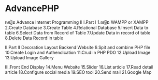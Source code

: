 # AdvancePHP
មេរៀន Advance Internet Programming II
I.Part I
  1.តម្លើង WAMPP or XAMPP
  2.Create Database
  3.Create Table
  4.Relational Database
  5.Insert Data to table
  6.Select Data from Record of Table
  7.Update Data in record of table
  8.Delete Data Record in table
  
II.Part II Decoration Layout Backend Website
  9.Spit and combine PHP file
  10.Create Login and Authendication
  11.Crud in PHP PDO
  12.Upload Image
  13.Upload Image Gallery
  
III.Front End Display
  14.Menu Website
  15.Slider
  16.List article
  17.Read detail article
  18.Configure social media
  19.SEO tool
  20.Send mail
  21.Google Map
